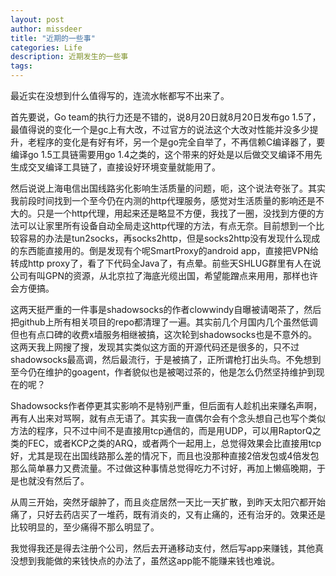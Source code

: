 ```yaml
---
layout: post
author: missdeer
title: "近期的一些事"
categories: Life
description: 近期发生的一些事
tags: 
---
```

最近实在没想到什么值得写的，连流水帐都写不出来了。

首先要说，Go team的执行力还是不错的，说8月20日就8月20日发布go 1.5了，最值得说的变化一个是gc上有大改，不过官方的说法这个大改对性能并没多少提升，老程序的变化是有好有坏，另一个是go完全自举了，不再信赖C编译器了，要编译go 1.5工具链需要用go 1.4之类的，这个带来的好处是以后做交叉编译不用先生成交叉编译工具链了，直接设好环境变量就能用了。

然后说说上海电信出国线路劣化影响生活质量的问题，呃，这个说法夸张了。其实我前段时间找到一个至今仍在内测的http代理服务，感觉对生活质量的影响还是不大的。只是一个http代理，用起来还是略显不方便，我找了一圈，没找到方便的方法可以让家里所有设备自动全局走这http代理的方法，有点无奈。目前想到一个比较容易的办法是tun2socks，再socks2http，但是socks2http没有发现什么现成的东西能直接用的。倒是发现有个呢SmartProxy的android app，直接把VPN给转成http proxy了，看了下代码全Java了，有点晕。前些天SHLUG群里有人在说公司有叫GPN的资源，从北京拉了海底光缆出国，希望能蹭点来用用，那样也许会方便搞。

这两天挺严重的一件事是shadowsocks的作者clowwindy自曝被请喝茶了，然后把github上所有相关项目的repo都清理了一遍。其实前几个月国内几个虽然低调但也有点口碑的收费x墙服务相继被搞，这次轮到shadowsocks也是不意外的。这两天我上网搜了搜，发现其实类似这方面的开源代码还是很多的，只不过shadowsocks最高调，然后最流行，于是被搞了，正所谓枪打出头鸟。不免想到至今仍在维护的goagent，作者貌似也是被喝过茶的，他是怎么仍然坚持维护到现在的呢？

Shadowsocks作者停更其实影响不是特别严重，但后面有人趁机出来赚名声啊，再有人出来对骂啊，就有点无语了。其实我一直偶尔会有个念头想自己也写个类似方法的程序，只不过中间不是直接用tcp通信的，而是用UDP，可以用RaptorQ之类的FEC，或者KCP之类的ARQ，或者两个一起用上，总觉得效果会比直接用tcp好，尤其是现在出国线路那么差的情况下，而且也没那种直接2倍发包或4倍发包那么简单暴力又费流量。不过做这种事情总觉得吃力不讨好，再加上懒癌晚期，于是也就没有然后了。

从周三开始，突然牙龈肿了，而且炎症居然一天比一天扩散，到昨天太阳穴都开始痛了，只好去药店买了一堆药，既有消炎的，又有止痛的，还有治牙的。效果还是比较明显的，至少痛得不那么明显了。

我觉得我还是得去注册个公司，然后去开通移动支付，然后写app来赚钱，其他真没想到我能做的来钱快点的办法了，虽然这app能不能赚来钱也难说。
